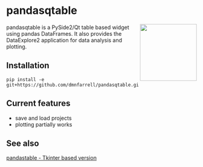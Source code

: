 # pandasqtable
<img align="right" src=https://raw.githubusercontent.com/dmnfarrell/pandasqtapp/master/logo.png width=150px>

pandasqtable is a PySide2/Qt table based widget using pandas DataFrames. It also provides the DataExplore2 application for data analysis and plotting. 

## Installation

```
pip install -e git+https://github.com/dmnfarrell/pandasqtable.git#egg=pandasqtable
```

## Current features

* save and load projects
* plotting partially works

## See also

[pandastable - Tkinter based version](https://github.com/dmnfarrell/pandastable)
